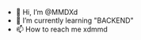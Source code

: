 - 👋 Hi, I’m @MMDXd
- 🌱 I’m currently learning "BACKEND"
- 📫 How to reach me xdmmd

<!---
MMDXd/MMDXd is a ✨ special ✨ repository because its `README.md` (this file) appears on your GitHub profile.
You can click the Preview link to take a look at your changes.
--->
